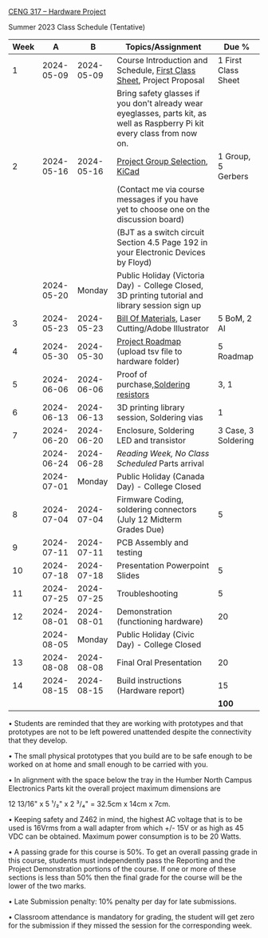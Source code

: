 [CENG 317 – Hardware
Project](https://humber.ca/transferoptions/course-outlines/outline.html?code=CENG%20317)

Summer 2023 Class Schedule (Tentative)

|Week|A         |B         |Topics/Assignment                                                                                         | Due %               |
|----|----------|----------|----------------------------------------------------------------------------------------------------------|---------------------|
|1   |2024-05-09|2024-05-09|Course Introduction and Schedule, [First Class Sheet](firstclasssheet.md), Project Proposal               |1 First Class Sheet  |
|    |          |          |Bring safety glasses if you don't already wear eyeglasses, parts kit, as well as Raspberry Pi kit every class from now on.|     |
|2   |2024-05-16|2024-05-16|[Project Group Selection](https://github.com/PrototypeZone/ceng317/blob/main/fall2023projects.md), [KiCad](/hardware/pcb/)|1 Group, 5 Gerbers|
|    |          |          |(Contact me via course messages if you have yet to choose one on the discussion board)                    |                     |
|    |          |          |(BJT as a switch circuit Section 4.5 Page 192 in your Electronic Devices by Floyd)                        |                     |
|    |2024-05-20|Monday    |Public Holiday (Victoria Day) - College Closed, 3D printing tutorial and library session sign up          |                     |
|3   |2024-05-23|2024-05-23|[Bill Of Materials](hardware/bom.md), Laser Cutting/Adobe Illustrator                                     |5 BoM, 2 AI          |
|4   |2024-05-30|2024-05-30|[Project Roadmap](https://github.blog/changelog/2023-01-31-roadmap-in-projects-public-beta/) (upload tsv file to hardware folder)|5 Roadmap|
|5   |2024-06-06|2024-06-06|Proof of purchase,[Soldering resistors](https://www.linkedin.com/learning/learning-soldering-for-electronics/solder-for-electronic-products-and-manufacturing)|3, 1|
|6   |2024-06-13|2024-06-13|3D printing library session, Soldering vias                                                               |1                    |
|7   |2024-06-20|2024-06-20|Enclosure, Soldering LED and transistor																	  |3 Case, 3 Soldering  |
|    |2024-06-24|2024-06-28|*Reading Week, No Class Scheduled* Parts arrival                                                          |                     |
|    |2024-07-01|Monday    |Public Holiday (Canada Day) - College Closed                                                              |                     |
|8   |2024-07-04|2024-07-04|Firmware Coding, soldering connectors (July 12 Midterm Grades Due)                                        |5                    |
|9   |2024-07-11|2024-07-11|PCB Assembly and testing                                                                                  |                     |
|10  |2024-07-18|2024-07-18|Presentation Powerpoint Slides                                                                            |5                    |
|11  |2024-07-25|2024-07-25|Troubleshooting                                                                                           |5                    |
|12  |2024-08-01|2024-08-01|Demonstration (functioning hardware)                                                                      |20                   |
|    |2024-08-05|Monday    |Public Holiday (Civic Day) - College Closed                                                               |                     |
|13  |2024-08-08|2024-08-08|Final Oral Presentation                                                                                   |20                   |
|14  |2024-08-15|2024-08-15|Build instructions (Hardware report)                                                                      |15                   |
|    |          |          |                                                                                                          |**100**              |


• Students are reminded that they are working with prototypes and that
prototypes are not to be left powered unattended despite the connectivity that
they develop.

• The small physical prototypes that you build are to be safe enough to be
worked on at home and small enough to be carried with you.

• In alignment with the space below the tray in the Humber North Campus
Electronics Parts kit the overall project maximum dimensions are

12 13/16" x 5 ¹/₂" x 2 ³/₄" = 32.5cm x 14cm x 7cm.

• Keeping safety and Z462 in mind, the highest AC voltage that is to be used is
16Vrms from a wall adapter from which +/- 15V or as high as 45 VDC can be
obtained. Maximum power consumption is to be 20 Watts.

• A passing grade for this course is 50%. To get an overall passing grade in
this course, students must independently pass the Reporting and the Project
Demonstration portions of the course. If one or more of these sections is less
than 50% then the final grade for the course will be the lower of the two marks.

• Late Submission penalty: 10% penalty per day for late submissions.

• Classroom attendance is mandatory for grading, the student will get zero for
the submission if they missed the session for the corresponding week.
